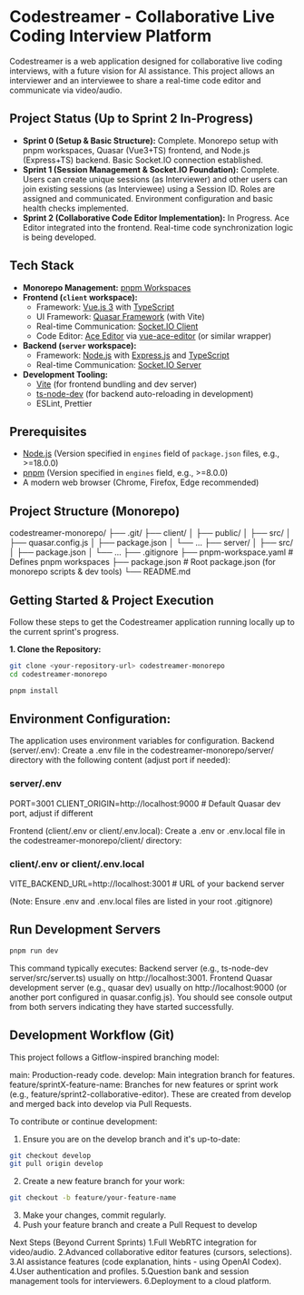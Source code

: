 # Codestreamer - Collaborative Live Coding Interview Platform

Codestreamer is a web application designed for collaborative live coding interviews, with a future vision for AI assistance. This project allows an interviewer and an interviewee to share a real-time code editor and communicate via video/audio.

## Project Status (Up to Sprint 2 In-Progress)

*   **Sprint 0 (Setup & Basic Structure):** Complete. Monorepo setup with pnpm workspaces, Quasar (Vue3+TS) frontend, and Node.js (Express+TS) backend. Basic Socket.IO connection established.
*   **Sprint 1 (Session Management & Socket.IO Foundation):** Complete. Users can create unique sessions (as Interviewer) and other users can join existing sessions (as Interviewee) using a Session ID. Roles are assigned and communicated. Environment configuration and basic health checks implemented.
*   **Sprint 2 (Collaborative Code Editor Implementation):** In Progress. Ace Editor integrated into the frontend. Real-time code synchronization logic is being developed.

## Tech Stack

*   **Monorepo Management:** [pnpm Workspaces](https://pnpm.io/workspaces)
*   **Frontend (`client` workspace):**
    *   Framework: [Vue.js 3](https://vuejs.org/) with [TypeScript](https://www.typescriptlang.org/)
    *   UI Framework: [Quasar Framework](https://quasar.dev/) (with Vite)
    *   Real-time Communication: [Socket.IO Client](https://socket.io/docs/v4/client-api/)
    *   Code Editor: [Ace Editor](https://ace.c9.io/) via [vue-ace-editor](https://github.com/chairuosen/vue-ace-editor) (or similar wrapper)
*   **Backend (`server` workspace):**
    *   Framework: [Node.js](https://nodejs.org/) with [Express.js](https://expressjs.com/) and [TypeScript](https://www.typescriptlang.org/)
    *   Real-time Communication: [Socket.IO Server](https://socket.io/docs/v4/server-api/)
*   **Development Tooling:**
    *   [Vite](https://vitejs.dev/) (for frontend bundling and dev server)
    *   [ts-node-dev](https://github.com/wclr/ts-node-dev) (for backend auto-reloading in development)
    *   ESLint, Prettier

## Prerequisites

*   [Node.js](https://nodejs.org/) (Version specified in `engines` field of `package.json` files, e.g., >=18.0.0)
*   [pnpm](https://pnpm.io/installation) (Version specified in `engines` field, e.g., >=8.0.0)
*   A modern web browser (Chrome, Firefox, Edge recommended)

## Project Structure (Monorepo)
codestreamer-monorepo/
├── .git/
├── client/ 
│ ├── public/
│ ├── src/
│ ├── quasar.config.js
│ ├── package.json
│ └── ...
├── server/ 
│ ├── src/
│ ├── package.json
│ └── ...
├── .gitignore
├── pnpm-workspace.yaml # Defines pnpm workspaces
├── package.json # Root package.json (for monorepo scripts & dev tools)
└── README.md
## Getting Started & Project Execution

Follow these steps to get the Codestreamer application running locally up to the current sprint's progress.

**1. Clone the Repository:**

```bash
git clone <your-repository-url> codestreamer-monorepo
cd codestreamer-monorepo

pnpm install

```
## Environment Configuration:

The application uses environment variables for configuration.
Backend (server/.env):
Create a .env file in the codestreamer-monorepo/server/ directory with the following content (adjust port if needed):
### server/.env
PORT=3001
CLIENT_ORIGIN=http://localhost:9000 # Default Quasar dev port, adjust if different

Frontend (client/.env or client/.env.local):
Create a .env or .env.local file in the codestreamer-monorepo/client/ directory:
### client/.env or client/.env.local
VITE_BACKEND_URL=http://localhost:3001 # URL of your backend server

(Note: Ensure .env and .env.local files are listed in your root .gitignore)

## Run Development Servers

```bash
pnpm run dev
```
This command typically executes:
Backend server (e.g., ts-node-dev server/src/server.ts) usually on http://localhost:3001.
Frontend Quasar development server (e.g., quasar dev) usually on http://localhost:9000 (or another port configured in quasar.config.js).
You should see console output from both servers indicating they have started successfully.

## Development Workflow (Git)
This project follows a Gitflow-inspired branching model:

main: Production-ready code.
develop: Main integration branch for features.
feature/sprintX-feature-name: Branches for new features or sprint work (e.g., feature/sprint2-collaborative-editor). These are created from develop and merged back into develop via Pull Requests.

To contribute or continue development:
1. Ensure you are on the develop branch and it's up-to-date:

```bash
git checkout develop
git pull origin develop
```
2. Create a new feature branch for your work:

```bash
git checkout -b feature/your-feature-name
```
3. Make your changes, commit regularly.
4. Push your feature branch and create a Pull Request to develop

Next Steps (Beyond Current Sprints)
1.Full WebRTC integration for video/audio.
2.Advanced collaborative editor features (cursors, selections).
3.AI assistance features (code explanation, hints - using OpenAI Codex).
4.User authentication and profiles.
5.Question bank and session management tools for interviewers.
6.Deployment to a cloud platform.

